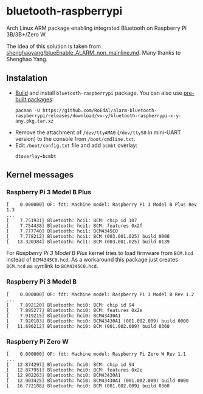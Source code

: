 # bluetooth-raspberrypi

Arch Linux ARM package enabling integrated Bluetooth on Raspberry Pi 3B/3B+/Zero W.

The idea of this solution is taken from [shenghaoyang/blueEnable_ALARM_non_mainline.md](https://gist.github.com/shenghaoyang/92e6dd65b9f0cc736a419f3e640663c2).
Many thanks to Shenghao Yang.

## Instalation

* [Build](//wiki.archlinux.org/index.php/Makepkg#Usage) and install `bluetooth-raspberrypi` package.
  You can also use [pre-built packages](//github.com/RoEdAl/alarm-bluetooth-raspberrypi/releases):
  ````
  pacman -U https://github.com/RoEdAl/alarm-bluetooth-raspberrypi/releases/download/vx-y/bluetooth-raspberrypi-x-y-any.pkg.tar.xz
  ````
* Remove the attachment of `/dev/ttyAMA0` (`/dev/ttyS0` in mini-UART version) to the console from `/boot/cmdline.txt`.
* Edit `/boot/config.txt` file and add `bcmbt` overlay:
  ````
  dtoverlay=bcmbt
  ````

## Kernel messages

### Raspberry Pi 3 Model B Plus

````
[    0.000000] OF: fdt: Machine model: Raspberry Pi 3 Model B Plus Rev 1.3
...
[    7.751931] Bluetooth: hci1: BCM: chip id 107
[    7.754438] Bluetooth: hci1: BCM: features 0x2f
[    7.777740] Bluetooth: hci1: BCM4345C0
[    7.778212] Bluetooth: hci1: BCM (003.001.025) build 0000
[   13.320384] Bluetooth: hci1: BCM (003.001.025) build 0139
````

For *Raspberry Pi 3 Model B Plus* kernel tries to load firmware  from `BCM.hcd` instead of `BCM4345C0.hcd`.
As a workaround this package just creates `BCM.hcd` as symlink to `BCM4345C0.hcd`.

### Raspberry Pi 3 Model B

````
[    0.000000] OF: fdt: Machine model: Raspberry Pi 3 Model B Rev 1.2
...
[    7.892120] Bluetooth: hci0: BCM: chip id 94
[    7.895277] Bluetooth: hci0: BCM: features 0x2e
[    7.919215] Bluetooth: hci0: BCM43430A1
[    7.920183] Bluetooth: hci0: BCM43430A1 (001.002.009) build 0000
[   11.690212] Bluetooth: hci0: BCM (001.002.009) build 0360
````

### Raspberry Pi Zero W

````
[    0.000000] OF: fdt: Machine model: Raspberry Pi Zero W Rev 1.1
...
[   12.874297] Bluetooth: hci0: BCM: chip id 94
[   12.877951] Bluetooth: hci0: BCM: features 0x2e
[   12.902263] Bluetooth: hci0: BCM43430A1
[   12.903425] Bluetooth: hci0: BCM43430A1 (001.002.009) build 0000
[   16.772188] Bluetooth: hci0: BCM (001.002.009) build 0360
````
